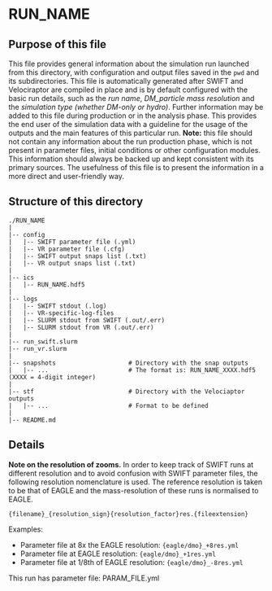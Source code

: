 RUN_NAME
==========

Purpose of this file
------------
This file provides general information about the simulation run launched from this directory,
with configuration and output files saved in the ```pwd``` and its subdirectories.
This file is automatically generated after SWIFT and Velociraptor are compiled in place and
is by default configured with the basic run details, such as the *run name*, *DM_particle mass 
resolution* and the *simulation type (whether DM-only or hydro)*.
Further information may be added to this file during production or in the analysis phase.
This provides the end user of the simulation data with a guideline for the usage of the outputs
and the main features of this particular run.
**Note:** this file should not contain any information about the run production phase, which is
not present in parameter files, initial conditions or other configuration modules. This information
should always be backed up and kept consistent with its primary sources. The usefulness of this
file is to present the information in a more direct and user-friendly way.

Structure of this directory
------------
```commandline
./RUN_NAME
|
|-- config
|   |-- SWIFT parameter file (.yml)
|   |-- VR parameter file (.cfg)
|   |-- SWIFT output snaps list (.txt)
|   |-- VR output snaps list (.txt)
|
|-- ics
|   |-- RUN_NAME.hdf5
|
|-- logs
|   |-- SWIFT stdout (.log)
|   |-- VR-specific-log-files
|   |-- SLURM stdout from SWIFT (.out/.err)
|   |-- SLURM stdout from VR (.out/.err)
|
|-- run_swift.slurm
|-- run_vr.slurm
|
|-- snapshots                    # Directory with the snap outputs
|   |-- ...                      # The format is: RUN_NAME_XXXX.hdf5 (XXXX = 4-digit integer)
|
|-- stf                          # Directory with the Velociaptor outputs
|   |-- ...                      # Format to be defined
|
|-- README.md
```

Details
------------
**Note on the resolution of zooms.** In order to keep track of SWIFT runs at different resolution and
to avoid confusion with SWIFT parameter files, the following resolution nomenclature is used. The reference
resolution is taken to be that of EAGLE and the mass-resolution of these runs is normalised to EAGLE.

```{filename}_{resolution_sign}{resolution_factor}res.{fileextension}```

Examples:
- Parameter file at 8x the EAGLE resolution:    ```{eagle/dmo}_+8res.yml```
- Parameter file at EAGLE resolution:           ```{eagle/dmo}_+1res.yml```
- Parameter file at 1/8th of EAGLE resolution:  ```{eagle/dmo}_-8res.yml```

This run has parameter file: PARAM_FILE.yml
